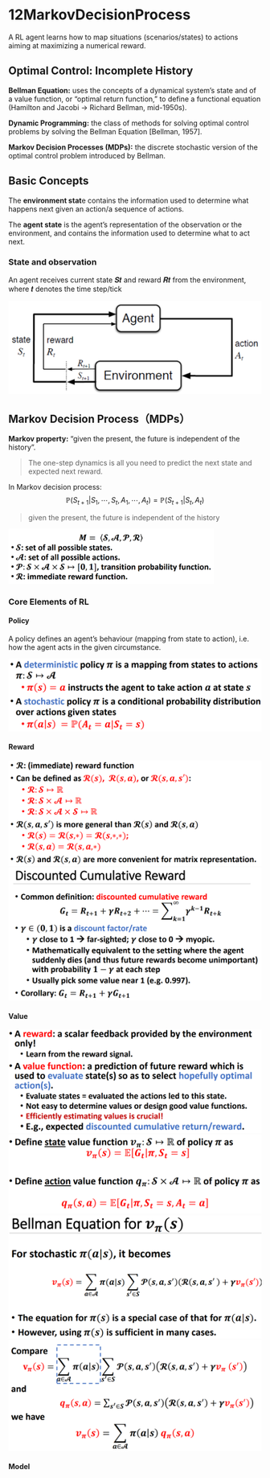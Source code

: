 # 12MarkovDecisionProcess

A RL agent learns how to map situations (scenarios/states) to actions aiming at maximizing a numerical reward.

## Optimal Control: Incomplete History

**Bellman Equation:** uses the concepts of a dynamical system’s state and of a value function, or “optimal return function,” to define a functional equation (Hamilton and Jacobi -> Richard Bellman, mid-1950s).

**Dynamic Programming:** the class of methods for solving optimal control problems by solving the Bellman Equation [Bellman, 1957].

**Markov Decision Processes (MDPs):** the discrete stochastic version of the optimal control problem introduced by Bellman.

## Basic Concepts

The **environment stat**e contains the information used to determine what happens next given an action/a sequence of actions. 

The **agent state** is the agent’s representation of the observation or the environment, and contains the information used to determine what to act next.

### State and observation

An agent receives current state 𝑺𝒕 and reward 𝑹𝒕 from the environment, where 𝒕 denotes the time step/tick

<img src="12MarkovDecisionProcess_image/image-20241229224204603.png" alt="image-20241229224204603" style="zoom:50%;" />

 

## Markov Decision Process（MDPs）

**Markov property:** “given the present, the future is independent of the history”.

> The one-step dynamics is all you need to predict the next state and expected next reward.

In Markov decision process:
$$
\mathbb{P}(S_{t+1}|S_1,\cdots,S_t,A_1,\cdots,A_t) = \mathbb{P}(S_{t+1}|S_t,A_t)
$$

> given the present, the future is independent of the history

<img src="12MarkovDecisionProcess_image/image-20241229225013469.png" alt="image-20241229225013469" style="zoom: 40%;" />

### Core Elements of RL

#### Policy

A policy defines an agent’s behaviour (mapping from state to action), i.e. how the agent acts in the given circumstance.

<img src="12MarkovDecisionProcess_image/image-20241229225543623.png" alt="image-20241229225543623" style="zoom:50%;" />

#### Reward

<img src="12MarkovDecisionProcess_image/image-20241229225800818.png" alt="image-20241229225800818" style="zoom:50%;" />

<img src="12MarkovDecisionProcess_image/image-20241229230051478.png" alt="image-20241229230051478" style="zoom:50%;" />



#### Value

<img src="12MarkovDecisionProcess_image/image-20241229225844995.png" alt="image-20241229225844995" style="zoom:50%;" />

<img src="12MarkovDecisionProcess_image/image-20241229230526218.png" alt="image-20241229230526218" style="zoom:50%;" />

<img src="12MarkovDecisionProcess_image/image-20241229230656711.png" alt="image-20241229230656711" style="zoom:50%;" />

<img src="12MarkovDecisionProcess_image/image-20241229230958541.png" alt="image-20241229230958541" style="zoom:50%;" />

#### Model

